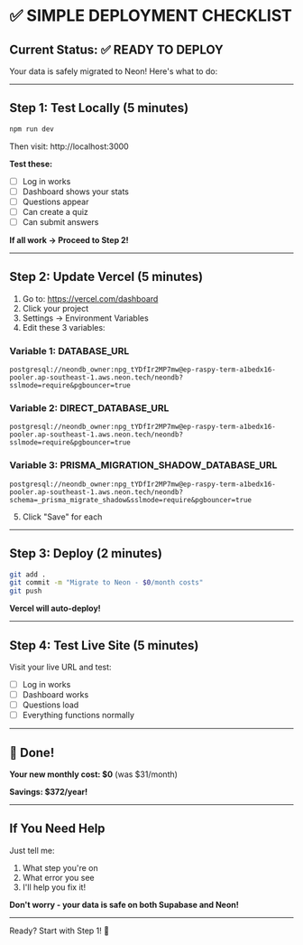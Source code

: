 # ✅ SIMPLE DEPLOYMENT CHECKLIST

## Current Status: ✅ READY TO DEPLOY

Your data is safely migrated to Neon! Here's what to do:

---

## Step 1: Test Locally (5 minutes)

```bash
npm run dev
```

Then visit: http://localhost:3000

**Test these:**
- [ ] Log in works
- [ ] Dashboard shows your stats
- [ ] Questions appear
- [ ] Can create a quiz
- [ ] Can submit answers

**If all work → Proceed to Step 2!**

---

## Step 2: Update Vercel (5 minutes)

1. Go to: https://vercel.com/dashboard
2. Click your project
3. Settings → Environment Variables
4. Edit these 3 variables:

### Variable 1: DATABASE_URL
```
postgresql://neondb_owner:npg_tYDfIr2MP7mw@ep-raspy-term-a1bedx16-pooler.ap-southeast-1.aws.neon.tech/neondb?sslmode=require&pgbouncer=true
```

### Variable 2: DIRECT_DATABASE_URL
```
postgresql://neondb_owner:npg_tYDfIr2MP7mw@ep-raspy-term-a1bedx16-pooler.ap-southeast-1.aws.neon.tech/neondb?sslmode=require&pgbouncer=true
```

### Variable 3: PRISMA_MIGRATION_SHADOW_DATABASE_URL
```
postgresql://neondb_owner:npg_tYDfIr2MP7mw@ep-raspy-term-a1bedx16-pooler.ap-southeast-1.aws.neon.tech/neondb?schema=_prisma_migrate_shadow&sslmode=require&pgbouncer=true
```

5. Click "Save" for each

---

## Step 3: Deploy (2 minutes)

```bash
git add .
git commit -m "Migrate to Neon - $0/month costs"
git push
```

**Vercel will auto-deploy!**

---

## Step 4: Test Live Site (5 minutes)

Visit your live URL and test:
- [ ] Log in works
- [ ] Dashboard works
- [ ] Questions load
- [ ] Everything functions normally

---

## 🎉 Done!

**Your new monthly cost: $0** (was $31/month)

**Savings: $372/year!**

---

## If You Need Help

Just tell me:
1. What step you're on
2. What error you see
3. I'll help you fix it!

**Don't worry - your data is safe on both Supabase and Neon!**

---

Ready? Start with Step 1! 🚀
